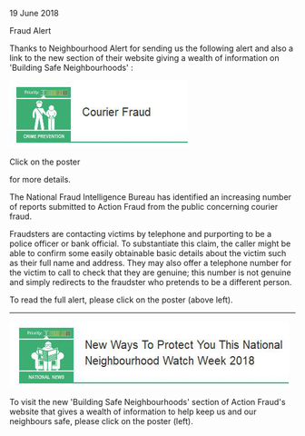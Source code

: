 19 June 2018

Fraud Alert

Thanks to Neighbourhood Alert for sending us the following alert and also a link to the new section of their website giving a wealth of information on 'Building Safe Neighbourhoods' :

[](http://www.northcrayresidents.org.uk/fraud_alerts/fa015.pdf)

![Image](images/nm0510_1.gif)

Click on the poster

for more details.

The National Fraud Intelligence Bureau has identified an increasing number of reports submitted to Action Fraud from the public concerning courier fraud.

Fraudsters are contacting victims by telephone and purporting to be a police officer or bank official. To substantiate this claim, the caller might be able to confirm some easily obtainable basic details about the victim such as their full name and address. They may also offer a telephone number for the victim to call to check that they are genuine; this number is not genuine and simply redirects to the fraudster who pretends to be a different person.

To read the full alert, please click on the poster (above left).

---

[](https://www.ourwatch.org.uk/crimes/)

![Image](images/nm0510_2.gif)

To visit the new 'Building Safe Neighbourhoods' section of Action Fraud's website that gives a wealth of information to help keep us and our neighbours safe, please click on the poster (left).
